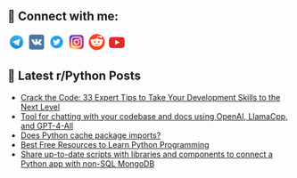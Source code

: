 ## 🔎 Connect with me:
[<img src="https://github.com/bullbesh/bullbesh/blob/main/images/Telegram.png" width="32" height="32" />](https://t.me/bullbesh)
[<img src="https://github.com/bullbesh/bullbesh/blob/main/images/VK.png" width="32" height="32" />](https://vk.com/bullbesh)
[<img src="https://github.com/bullbesh/bullbesh/blob/main/images/Twitter.png" width="32" height="32" />](https://twitter.com/bullbesh1)
[<img src="https://github.com/bullbesh/bullbesh/blob/main/images/Instagram.png" width="32" height="32" />](https://www.instagram.com/bullbesh)
[<img src="https://github.com/bullbesh/bullbesh/blob/main/images/Reddit.png" width="32" height="32" />](https://www.reddit.com/user/bullbesh)
[<img src="https://github.com/bullbesh/bullbesh/blob/main/images/YouTube.png" width="32" height="32" />](https://www.youtube.com/channel/UCtfjRs6uzgq5mfm8S06WTcg)

## 📕 Latest r/Python Posts
<!-- BLOG-POST-LIST:START -->
- [Crack the Code: 33 Expert Tips to Take Your Development Skills to the Next Level](https://www.reddit.com/r/Python/comments/140d8q2/crack_the_code_33_expert_tips_to_take_your/)
- [Tool for chatting with your codebase and docs using OpenAI, LlamaCpp, and GPT-4-All](https://www.reddit.com/r/Python/comments/140ctex/tool_for_chatting_with_your_codebase_and_docs/)
- [Does Python cache package imports?](https://www.reddit.com/r/Python/comments/140c9z9/does_python_cache_package_imports/)
- [Best Free Resources to Learn Python Programming](https://www.reddit.com/r/Python/comments/140a9j1/best_free_resources_to_learn_python_programming/)
- [Share up-to-date scripts with libraries and components to connect a Python app with non-SQL MongoDB](https://www.reddit.com/r/Python/comments/1409pz5/share_uptodate_scripts_with_libraries_and/)
<!-- BLOG-POST-LIST:END -->
